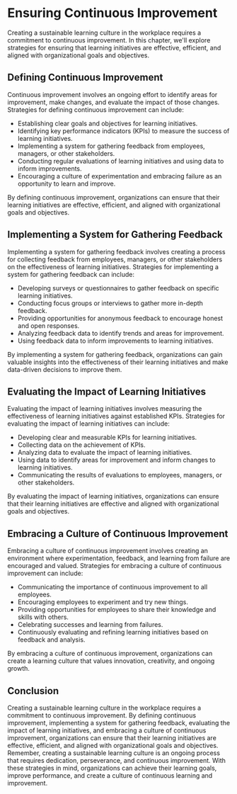Ensuring Continuous Improvement
====================================================================================

Creating a sustainable learning culture in the workplace requires a commitment to continuous improvement. In this chapter, we'll explore strategies for ensuring that learning initiatives are effective, efficient, and aligned with organizational goals and objectives.

Defining Continuous Improvement
-------------------------------

Continuous improvement involves an ongoing effort to identify areas for improvement, make changes, and evaluate the impact of those changes. Strategies for defining continuous improvement can include:

* Establishing clear goals and objectives for learning initiatives.
* Identifying key performance indicators (KPIs) to measure the success of learning initiatives.
* Implementing a system for gathering feedback from employees, managers, or other stakeholders.
* Conducting regular evaluations of learning initiatives and using data to inform improvements.
* Encouraging a culture of experimentation and embracing failure as an opportunity to learn and improve.

By defining continuous improvement, organizations can ensure that their learning initiatives are effective, efficient, and aligned with organizational goals and objectives.

Implementing a System for Gathering Feedback
--------------------------------------------

Implementing a system for gathering feedback involves creating a process for collecting feedback from employees, managers, or other stakeholders on the effectiveness of learning initiatives. Strategies for implementing a system for gathering feedback can include:

* Developing surveys or questionnaires to gather feedback on specific learning initiatives.
* Conducting focus groups or interviews to gather more in-depth feedback.
* Providing opportunities for anonymous feedback to encourage honest and open responses.
* Analyzing feedback data to identify trends and areas for improvement.
* Using feedback data to inform improvements to learning initiatives.

By implementing a system for gathering feedback, organizations can gain valuable insights into the effectiveness of their learning initiatives and make data-driven decisions to improve them.

Evaluating the Impact of Learning Initiatives
---------------------------------------------

Evaluating the impact of learning initiatives involves measuring the effectiveness of learning initiatives against established KPIs. Strategies for evaluating the impact of learning initiatives can include:

* Developing clear and measurable KPIs for learning initiatives.
* Collecting data on the achievement of KPIs.
* Analyzing data to evaluate the impact of learning initiatives.
* Using data to identify areas for improvement and inform changes to learning initiatives.
* Communicating the results of evaluations to employees, managers, or other stakeholders.

By evaluating the impact of learning initiatives, organizations can ensure that their learning initiatives are effective and aligned with organizational goals and objectives.

Embracing a Culture of Continuous Improvement
---------------------------------------------

Embracing a culture of continuous improvement involves creating an environment where experimentation, feedback, and learning from failure are encouraged and valued. Strategies for embracing a culture of continuous improvement can include:

* Communicating the importance of continuous improvement to all employees.
* Encouraging employees to experiment and try new things.
* Providing opportunities for employees to share their knowledge and skills with others.
* Celebrating successes and learning from failures.
* Continuously evaluating and refining learning initiatives based on feedback and analysis.

By embracing a culture of continuous improvement, organizations can create a learning culture that values innovation, creativity, and ongoing growth.

Conclusion
----------

Creating a sustainable learning culture in the workplace requires a commitment to continuous improvement. By defining continuous improvement, implementing a system for gathering feedback, evaluating the impact of learning initiatives, and embracing a culture of continuous improvement, organizations can ensure that their learning initiatives are effective, efficient, and aligned with organizational goals and objectives. Remember, creating a sustainable learning culture is an ongoing process that requires dedication, perseverance, and continuous improvement. With these strategies in mind, organizations can achieve their learning goals, improve performance, and create a culture of continuous learning and improvement.
